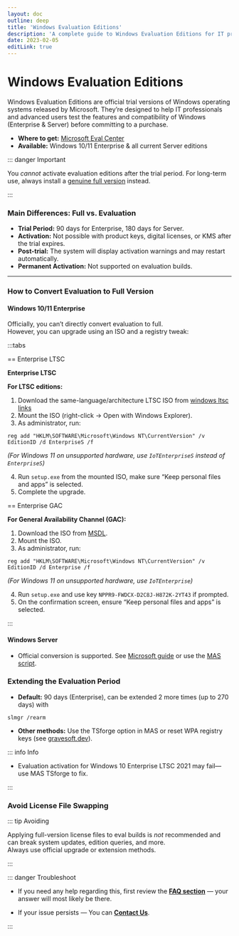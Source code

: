 ```yaml
---
layout: doc
outline: deep
title: 'Windows Evaluation Editions'
description: 'A complete guide to Windows Evaluation Editions for IT professionals, plus Persian translation.'
date: 2023-02-05
editLink: true
---
```


# Windows Evaluation Editions

Windows Evaluation Editions are official trial versions of Windows operating systems released by Microsoft. They’re designed to help IT professionals and advanced users test the features and compatibility of Windows (Enterprise & Server) before committing to a purchase.

- **Where to get:** [Microsoft Eval Center][1]
- **Available:** Windows 10/11 Enterprise & all current Server editions

::: danger Important

You _cannot_ activate evaluation editions after the trial period. For long-term use, always install a [genuine full version](./genuine-installation-media) instead.

:::

### Main Differences: Full vs. Evaluation

- **Trial Period:** 90 days for Enterprise, 180 days for Server.
- **Activation:** Not possible with product keys, digital licenses, or KMS after the trial expires.
- **Post-trial:** The system will display activation warnings and may restart automatically.
- **Permanent Activation:** Not supported on evaluation builds.

---

### How to Convert Evaluation to Full Version

#### Windows 10/11 Enterprise

Officially, you can’t directly convert evaluation to full.  
However, you can upgrade using an ISO and a registry tweak:

:::tabs

== Enterprise LTSC

**Enterprise LTSC**

**For LTSC editions:**

1. Download the same-language/architecture LTSC ISO from [windows ltsc links][2]
2. Mount the ISO (right-click → Open with Windows Explorer).
3. As administrator, run:

```reg
reg add "HKLM\SOFTWARE\Microsoft\Windows NT\CurrentVersion" /v EditionID /d EnterpriseS /f
```

 _(For Windows 11 on unsupported hardware, use `IoTEnterpriseS` instead of `EnterpriseS`)_  
 
4. Run `setup.exe` from the mounted ISO, make sure “Keep personal files and apps” is selected.
5. Complete the upgrade.

== Enterprise GAC

**For General Availability Channel (GAC):**

1. Download the ISO from [MSDL][3].
2. Mount the ISO.
3. As administrator, run:

```reg
reg add "HKLM\SOFTWARE\Microsoft\Windows NT\CurrentVersion" /v EditionID /d Enterprise /f
```

_(For Windows 11 on unsupported hardware, use `IoTEnterprise`)_

4. Run `setup.exe` and use key `NPPR9-FWDCX-D2C8J-H872K-2YT43` if prompted.
5. On the confirmation screen, ensure “Keep personal files and apps” is selected.

:::

#### Windows Server

- Official conversion is supported. See [Microsoft guide][4] or use the [MAS script](./index).

### Extending the Evaluation Period

- **Default:** 90 days (Enterprise), can be extended 2 more times (up to 270 days) with

```reg
slmgr /rearm
```

- **Other methods:** Use the TSforge option in MAS or reset WPA registry keys (see [gravesoft.dev][5]).

::: info Info

- Evaluation activation for Windows 10 Enterprise LTSC 2021 may fail—use MAS TSforge to fix.

:::

### Avoid License File Swapping

::: tip Avoiding

Applying full-version license files to eval builds is _not_ recommended and can break system updates, edition queries, and more.    
Always use official upgrade or extension methods.

:::

::: danger Troubleshoot

- If you need any help regarding this, first review the [**FAQ section**](./faq) — your answer will most likely be there.  

- If your issue persists — You can [**Contact Us**](./troubleshoot).

:::

[1]: https://www.microsoft.com/en-us/evalcenter
[2]: https://massgrave.dev/windows_ltsc_links
[3]: https://msdl.gravesoft.dev/
[4]: https://learn.microsoft.com/en-us/windows-server/get-started/upgrade-conversion-options
[5]: https://gravesoft.dev/fix-wpa-registry
[6]: https://github.com/NiREvil/windows-activation/discussions
